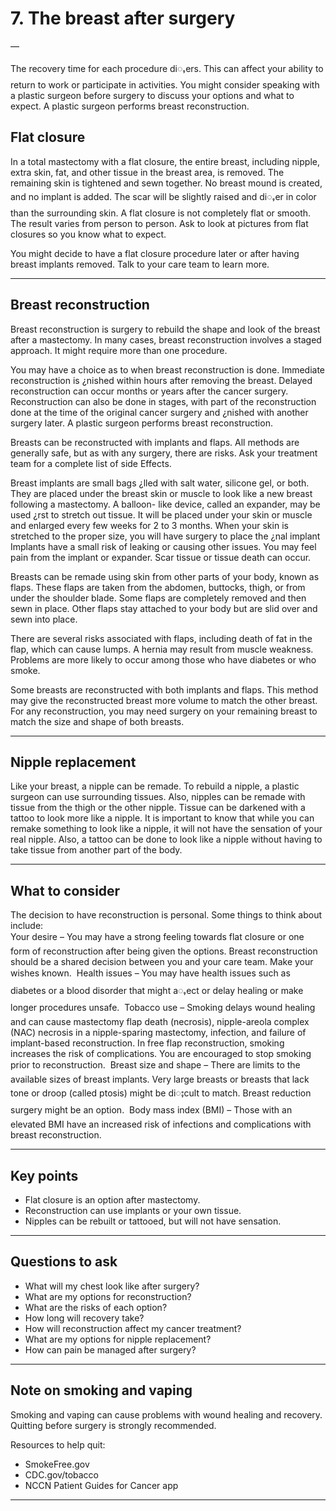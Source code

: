 # 7. The breast after surgery

—

The recovery time for each procedure diႇers.
This can affect your ability to return to work
or participate in activities. You might consider
speaking with a plastic surgeon before surgery
to discuss your options and what to expect. A
plastic surgeon performs breast reconstruction.


## Flat closure

In a total mastectomy with a flat closure, the
entire breast, including nipple, extra skin,
fat, and other tissue in the breast area, is
removed. The remaining skin is tightened
and sewn together. No breast mound is
created, and no implant is added. The scar
will be slightly raised and diႇer in color than
the surrounding skin. A flat closure is not
completely flat or smooth. The result varies
from person to person. Ask to look at pictures
from flat closures so you know what to expect.

You might decide to have a flat closure
procedure later or after having breast implants
removed. Talk to your care team to learn more.


---

## Breast reconstruction

Breast reconstruction is surgery to rebuild
the shape and look of the breast after
a mastectomy. In many cases, breast
reconstruction involves a staged approach. It
might require more than one procedure.


You may have a choice as to when
breast reconstruction is done. Immediate
reconstruction is ¿nished within hours after
removing the breast. Delayed reconstruction
can occur months or years after the cancer
surgery. Reconstruction can also be done in
stages, with part of the reconstruction done
at the time of the original cancer surgery and
¿nished with another surgery later. A plastic
surgeon performs breast reconstruction.

Breasts can be reconstructed with implants
and flaps. All methods are generally safe,
but as with any surgery, there are risks. Ask
your treatment team for a complete list of side
Effects.

Breast implants are small bags ¿lled with salt
water, silicone gel, or both. They are placed
under the breast skin or muscle to look like a
new breast following a mastectomy. A balloon-
like device, called an expander, may be used
¿rst to stretch out tissue. It will be placed under
your skin or muscle and enlarged every few
weeks for 2 to 3 months. When your skin is
stretched to the proper size, you will have
surgery to place the ¿nal implant Implants have a small risk of leaking or
causing other issues. You may feel pain from
the implant or expander. Scar tissue or tissue
death can occur.

Breasts can be remade using skin from other
parts of your body, known as flaps. These flaps
are taken from the abdomen, buttocks, thigh,
or from under the shoulder blade. Some flaps
are completely removed and then sewn in
place. Other flaps stay attached to your body
but are slid over and sewn into place.

There are several risks associated with flaps,
including death of fat in the flap, which can
cause lumps. A hernia may result from muscle
weakness. Problems are more likely to occur
among those who have diabetes or who
smoke.

Some breasts are reconstructed with both
implants and flaps. This method may give the
reconstructed breast more volume to match
the other breast. For any reconstruction, you
may need surgery on your remaining breast to
match the size and shape of both breasts.

---

## Nipple replacement

Like your breast, a nipple can be remade. To
rebuild a nipple, a plastic surgeon can use
surrounding tissues. Also, nipples can be
remade with tissue from the thigh or the other
nipple. Tissue can be darkened with a tattoo to
look more like a nipple. It is important to know
that while you can remake something to look
like a nipple, it will not have the sensation of
your real nipple. Also, a tattoo can be done to
look like a nipple without having to take tissue
from another part of the body.
 

---

## What to consider

The decision to have reconstruction is personal. Some things to think about include:  
 Your desire – You may have a strong
feeling towards flat closure or one form
of reconstruction after being given the
options. Breast reconstruction should be
a shared decision between you and your
care team. Make your wishes known.
 Health issues – You may have health
issues such as diabetes or a blood
disorder that might aႇect or delay healing
or make longer procedures unsafe.
 Tobacco use – Smoking delays wound
healing and can cause mastectomy flap
death (necrosis), nipple-areola complex
(NAC) necrosis in a nipple-sparing
mastectomy, infection, and failure of
implant-based reconstruction. In free flap
reconstruction, smoking increases the risk
of complications. You are encouraged to
stop smoking prior to reconstruction.
 Breast size and shape – There are
limits to the available sizes of breast
implants. Very large breasts or breasts
that lack tone or droop (called ptosis)
might be diႈcult to match. Breast
reduction surgery might be an option.
 Body mass index (BMI) – Those with
an elevated BMI have an increased risk of
infections and complications with breast
reconstruction.

---

## Key points

- Flat closure is an option after mastectomy.  
- Reconstruction can use implants or your own tissue.  
- Nipples can be rebuilt or tattooed, but will not have sensation.  

---

## Questions to ask

- What will my chest look like after surgery?  
- What are my options for reconstruction?  
- What are the risks of each option?  
- How long will recovery take?  
- How will reconstruction affect my cancer treatment?  
- What are my options for nipple replacement?  
- How can pain be managed after surgery?  

---

## Note on smoking and vaping

Smoking and vaping can cause problems with wound healing and recovery. Quitting before surgery is strongly recommended.  

Resources to help quit:  
- SmokeFree.gov  
- CDC.gov/tobacco  
- NCCN Patient Guides for Cancer app  

---



